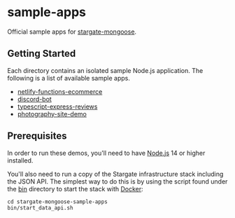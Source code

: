 # sample-apps

Official sample apps for [stargate-mongoose](https://npmjs.com/package/stargate-mongoose).

## Getting Started

Each directory contains an isolated sample Node.js application.
The following is a list of available sample apps.

* [netlify-functions-ecommerce](netlify-functions-ecommerce)
* [discord-bot](discord-bot)
* [typescript-express-reviews](typescript-express-reviews)
* [photography-site-demo](photography-site-demo.js)

## Prerequisites

In order to run these demos, you'll need to have [Node.js](https://nodejs.org) 14 or higher installed. 

You'll also need to run a copy of the Stargate infrastructure stack including the JSON API. 
The simplest way to do this is by using the script found under the [bin](bin) directory 
to start the stack with [Docker](https://docker.com):

```
cd stargate-mongoose-sample-apps 
bin/start_data_api.sh
```
